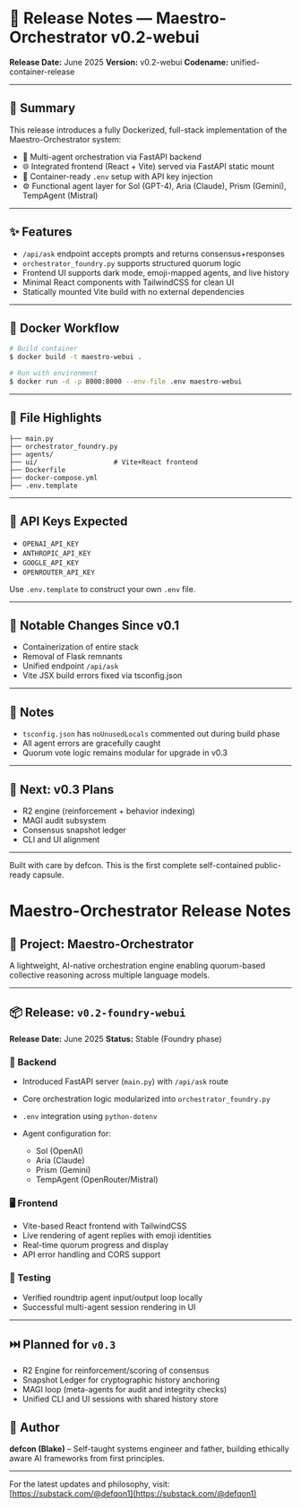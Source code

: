 # 🐳 Release Notes — Maestro-Orchestrator v0.2-webui

**Release Date:** June 2025
**Version:** v0.2-webui
**Codename:** unified-container-release

---

## 🚀 Summary

This release introduces a fully Dockerized, full-stack implementation of the Maestro-Orchestrator system:

* 🧠 Multi-agent orchestration via FastAPI backend
* 🌐 Integrated frontend (React + Vite) served via FastAPI static mount
* 🧪 Container-ready `.env` setup with API key injection
* ⚙️ Functional agent layer for Sol (GPT-4), Aria (Claude), Prism (Gemini), TempAgent (Mistral)

---

## ✨ Features

* `/api/ask` endpoint accepts prompts and returns consensus+responses
* `orchestrator_foundry.py` supports structured quorum logic
* Frontend UI supports dark mode, emoji-mapped agents, and live history
* Minimal React components with TailwindCSS for clean UI
* Statically mounted Vite build with no external dependencies

---

## 🐳 Docker Workflow

```bash
# Build container
$ docker build -t maestro-webui .

# Run with environment
$ docker run -d -p 8000:8000 --env-file .env maestro-webui
```

---

## 🧱 File Highlights

```
├── main.py
├── orchestrator_foundry.py
├── agents/
├── ui/                   # Vite+React frontend
├── Dockerfile
├── docker-compose.yml
├── .env.template
```

---

## 🔐 API Keys Expected

* `OPENAI_API_KEY`
* `ANTHROPIC_API_KEY`
* `GOOGLE_API_KEY`
* `OPENROUTER_API_KEY`

Use `.env.template` to construct your own `.env` file.

---

## 🔄 Notable Changes Since v0.1

* Containerization of entire stack
* Removal of Flask remnants
* Unified endpoint `/api/ask`
* Vite JSX build errors fixed via tsconfig.json

---

## 📎 Notes

* `tsconfig.json` has `noUnusedLocals` commented out during build phase
* All agent errors are gracefully caught
* Quorum vote logic remains modular for upgrade in v0.3

---

## 🏁 Next: v0.3 Plans

* R2 engine (reinforcement + behavior indexing)
* MAGI audit subsystem
* Consensus snapshot ledger
* CLI and UI alignment

---

Built with care by defcon. This is the first complete self-contained public-ready capsule.








# Maestro-Orchestrator Release Notes

## 🧱 Project: Maestro-Orchestrator

A lightweight, AI-native orchestration engine enabling quorum-based collective reasoning across multiple language models.

---

## 📦 Release: `v0.2-foundry-webui`

**Release Date:** June 2025
**Status:** Stable (Foundry phase)

### 🔧 Backend

* Introduced FastAPI server (`main.py`) with `/api/ask` route
* Core orchestration logic modularized into `orchestrator_foundry.py`
* `.env` integration using `python-dotenv`
* Agent configuration for:

  * Sol (OpenAI)
  * Aria (Claude)
  * Prism (Gemini)
  * TempAgent (OpenRouter/Mistral)

### 🖥️ Frontend

* Vite-based React frontend with TailwindCSS
* Live rendering of agent replies with emoji identities
* Real-time quorum progress and display
* API error handling and CORS support

### 🧪 Testing

* Verified roundtrip agent input/output loop locally
* Successful multi-agent session rendering in UI

---

## ⏭️ Planned for `v0.3`

* R2 Engine for reinforcement/scoring of consensus
* Snapshot Ledger for cryptographic history anchoring
* MAGI loop (meta-agents for audit and integrity checks)
* Unified CLI and UI sessions with shared history store

## 🪪 Author

**defcon (Blake)** – Self-taught systems engineer and father, building ethically aware AI frameworks from first principles.

---

For the latest updates and philosophy, visit: [https://substack.com/@defqon1](https://substack.com/@defqon1)
